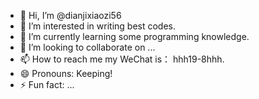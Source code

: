 - 👋 Hi, I’m @dianjixiaozi56
- 👀 I’m interested in writing best codes.
- 🌱 I’m currently learning some programming knowledge.
- 💞️ I’m looking to collaborate on ...
- 📫 How to reach me my WeChat is： hhh19-8hhh.
- 😄 Pronouns: Keeping!
- ⚡ Fun fact: ...

<!---
dianjixiaozi56/dianjixiaozi56 is a ✨ special ✨ repository because its `README.md` (this file) appears on your GitHub profile.
You can click the Preview link to take a look at your changes.
--->
